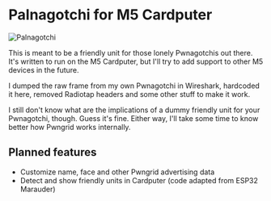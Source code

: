 # Palnagotchi for M5 Cardputer

![Palnagotchi](https://github.com/viniciusbo/m5-palnagotchi/blob/master/palnagotchi.jpg?raw=true)

This is meant to be a friendly unit for those lonely Pwnagotchis out there. It's written to run on the M5 Cardputer, but I'll try to add support to other M5 devices in the future.

I dumped the raw frame from my own Pwnagotchi in Wireshark, hardcoded it here, removed Radiotap headers and some other stuff to make it work.

I still don't know what are the implications of a dummy friendly unit for your Pwnagotchi, though. Guess it's fine. Either way, I'll take some time to know better how Pwngrid works internally.

## Planned features

- Customize name, face and other Pwngrid advertising data
- Detect and show friendly units in Cardputer (code adapted from ESP32 Marauder)
